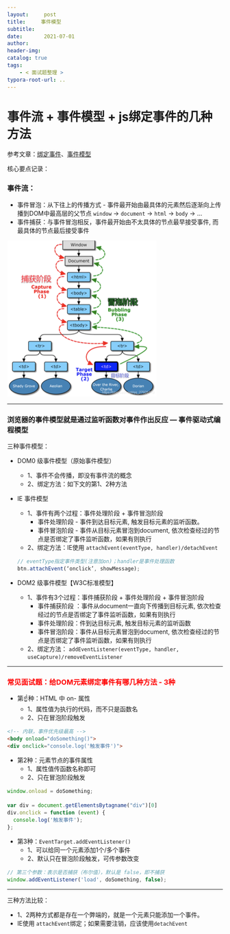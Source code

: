 ```yaml
---
layout:     post
title:     事件模型
subtitle:  
date:       2021-07-01
author:     
header-img: 
catalog: true
tags:
    - < 面试题整理 >
typora-root-url: ..
---
```




# 事件流 + 事件模型 + js绑定事件的几种方法

参考文章：[绑定事件](https://wangdoc.com/javascript/events/model.html)、[事件模型](https://segmentfault.com/a/1190000006934031)

核心要点记录：

### 事件流：

- 事件冒泡：从下往上的传播方式 - 事件最开始由最具体的元素然后逐渐向上传播到DOM中最高层的父节点 `window` -> `document` -> `html` -> `body` -> ...
- 事件捕获：与事件冒泡相反，事件最开始由不太具体的节点最早接受事件, 而最具体的节点最后接受事件

<img src="/img/assets_2019/watermark,type_ZmFuZ3poZW5naGVpdGk,shadow_10,text_aHR0cHM6Ly9ibG9nLmNzZG4ubmV0L3FxXzI3OTI2MTE5,size_16,color_FFFFFF,t_70.png" alt="img" style="zoom:50%;" />

****

### 浏览器的事件模型就是通过监听函数对事件作出反应 — 事件驱动式编程模型

三种事件模型：

- DOM0 级事件模型（原始事件模型）

    - 1、事件不会传播，即没有事件流的概念
    - 2、绑定方法：如下文的第1、2种方法

- IE 事件模型

    - 1、事件有两个过程：事件处理阶段 + 事件冒泡阶段
        - 事件处理阶段 - 事件到达目标元素, 触发目标元素的监听函数。
        - 事件冒泡阶段 - 事件从目标元素冒泡到document, 依次检查经过的节点是否绑定了事件监听函数，如果有则执行
    - 2、绑定方法：IE使用 `attachEvent(eventType, handler)/detachEvent`

    ```js
    // eventType指定事件类型(注意加on)；handler是事件处理函数
    btn.attachEvent(‘onclick’, showMessage);
    ```

- DOM2 级事件模型【W3C标准模型】

    - 1、事件有3个过程：事件捕获阶段 + 事件处理阶段 + 事件冒泡阶段
        - 事件捕获阶段 ：事件从document一直向下传播到目标元素, 依次检查经过的节点是否绑定了事件监听函数，如果有则执行
        - 事件处理阶段：件到达目标元素, 触发目标元素的监听函数
        - 事件冒泡阶段：事件从目标元素冒泡到document, 依次检查经过的节点是否绑定了事件监听函数，如果有则执行
    - 2、绑定方法： `addEventListener(eventType, handler, useCapture)/removeEventListener`



****

### <span style="color:red">常见面试题：给DOM元素绑定事件有哪几种方法 - 3种</span>

- 第☝️种：HTML 中 on- 属性
    - 1、属性值为执行的代码，而不只是函数名
    - 2、只在冒泡阶段触发

```html
<!-- 内联，事件优先级最高 -->
<body onload="doSomething()">
<div onclick="console.log('触发事件')">
```

- 第2种：元素节点的事件属性
    - 1、属性值传函数名称即可
    - 2、只在冒泡阶段触发

```js
window.onload = doSomething;

var div = document.getElementsBytagname("div")[0]
div.onclick = function (event) {
  console.log('触发事件');
};
```

- 第3种：`EventTarget.addEventListener()`
    - 1、可以给同一个元素添加1个/多个事件
    - 2、默认只在冒泡阶段触发，可传参数改变

```js
// 第三个参数：表示是否捕获（布尔值），默认是 false，即不捕获
window.addEventListener('load', doSomething, false);
```

****

三种方法比较：

- 1、2两种方式都是存在一个弊端的，就是一个元素只能添加一个事件。
- IE使用 `attachEvent`绑定；如果需要注销，应该使用`detachEvent`
